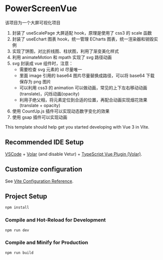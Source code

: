 # PowerScreenVue

该项目为一个大屏可视化项目

1. 封装了 useScalePage 大屏适配 hook，原理是使用了 css3 的 scale 函数
2. 封装了 useEchart 图表 hook，统一管理 ECharts 图表，统一渲染器和销毁实例
3. 实现了饼图，对比折线图、柱状图，利用了渐变美化样式
4. 利用 animateMotion 和 mpath 实现了 svg 路径动画
5. svg 封装成 vue 组件时，注意：
   - 需要检查 svg 元素的 id 尽量唯一
   - 里面 image 引用的 base64 图片尽量替换成路径，可以将 base64 下载保存为 png 图片
   - 可以利用 css3 的 animation 可以做动画，常见的上下左右移动动画(translate)，闪烁动画(opacity)
   - 利用子绝父相，将元素定位到合适的位置，再配合动画实现烟花效果(translate + opacity)
6. 使用 CountUp.js 插件可以实现动态数字变化的效果
7. 使用 gsap 插件可以实现动画

This template should help get you started developing with Vue 3 in Vite.

## Recommended IDE Setup

[VSCode](https://code.visualstudio.com/) + [Volar](https://marketplace.visualstudio.com/items?itemName=Vue.volar) (and disable Vetur) + [TypeScript Vue Plugin (Volar)](https://marketplace.visualstudio.com/items?itemName=Vue.vscode-typescript-vue-plugin).

## Customize configuration

See [Vite Configuration Reference](https://vitejs.dev/config/).

## Project Setup

```sh
npm install
```

### Compile and Hot-Reload for Development

```sh
npm run dev
```

### Compile and Minify for Production

```sh
npm run build
```
